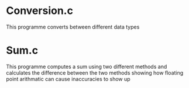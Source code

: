 # Conversion.c

This programme converts between different data types

# Sum.c

This programme computes a sum using two different methods and calculates the difference between the two methods showing how floating point arithmatic can cause inaccuracies to show up
